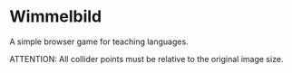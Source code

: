 # Wimmelbild

A simple browser game for teaching languages.

ATTENTION: All collider points must be relative to the original image size.
